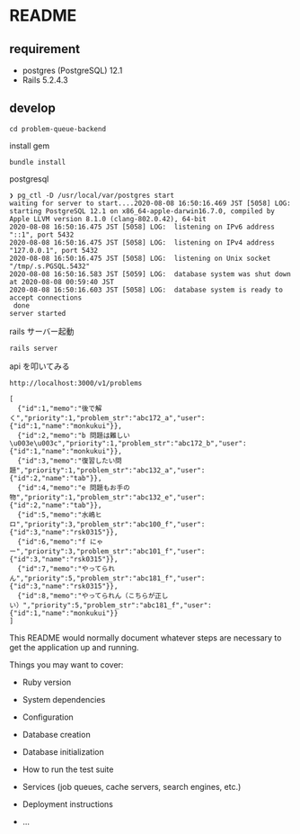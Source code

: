 # README

## requirement
- postgres (PostgreSQL) 12.1
- Rails 5.2.4.3

## develop

```
cd problem-queue-backend
```

install gem
```
bundle install
```

postgresql
```
❯ pg_ctl -D /usr/local/var/postgres start
waiting for server to start....2020-08-08 16:50:16.469 JST [5058] LOG:  starting PostgreSQL 12.1 on x86_64-apple-darwin16.7.0, compiled by Apple LLVM version 8.1.0 (clang-802.0.42), 64-bit
2020-08-08 16:50:16.475 JST [5058] LOG:  listening on IPv6 address "::1", port 5432
2020-08-08 16:50:16.475 JST [5058] LOG:  listening on IPv4 address "127.0.0.1", port 5432
2020-08-08 16:50:16.475 JST [5058] LOG:  listening on Unix socket "/tmp/.s.PGSQL.5432"
2020-08-08 16:50:16.583 JST [5059] LOG:  database system was shut down at 2020-08-08 00:59:40 JST
2020-08-08 16:50:16.603 JST [5058] LOG:  database system is ready to accept connections
 done
server started
```

rails サーバー起動
```
rails server
```

api を叩いてみる
```
http://localhost:3000/v1/problems
```

```
[
  {"id":1,"memo":"後で解く","priority":1,"problem_str":"abc172_a","user":{"id":1,"name":"monkukui"}},
  {"id":2,"memo":"b 問題は難しい \u003e\u003c","priority":1,"problem_str":"abc172_b","user":{"id":1,"name":"monkukui"}},
  {"id":3,"memo":"復習したい問題","priority":1,"problem_str":"abc132_a","user":{"id":2,"name":"tab"}},
  {"id":4,"memo":"e 問題もお手の物","priority":1,"problem_str":"abc132_e","user":{"id":2,"name":"tab"}},
  {"id":5,"memo":"水嶋ヒロ","priority":3,"problem_str":"abc100_f","user":{"id":3,"name":"rsk0315"}},
  {"id":6,"memo":"f にゃー","priority":3,"problem_str":"abc101_f","user":{"id":3,"name":"rsk0315"}},
  {"id":7,"memo":"やってられん","priority":5,"problem_str":"abc181_f","user":{"id":3,"name":"rsk0315"}},
  {"id":8,"memo":"やってられん（こちらが正しい）","priority":5,"problem_str":"abc181_f","user":{"id":1,"name":"monkukui"}}
]
```


This README would normally document whatever steps are necessary to get the
application up and running.

Things you may want to cover:

* Ruby version

* System dependencies

* Configuration

* Database creation

* Database initialization

* How to run the test suite

* Services (job queues, cache servers, search engines, etc.)

* Deployment instructions

* ...

